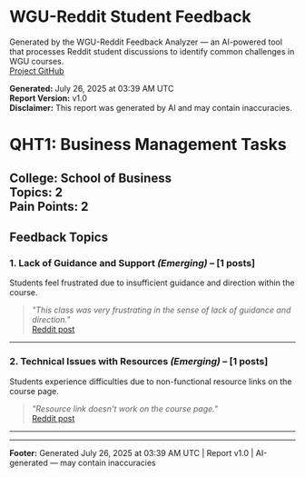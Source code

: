 # WGU-Reddit Student Feedback

Generated by the WGU-Reddit Feedback Analyzer — an AI-powered tool that processes Reddit student discussions to identify common challenges in WGU courses.  
[Project GitHub](https://wgudataninja.github.io/wgu-reddit-monitoring-pipeline/)

**Generated:** July 26, 2025 at 03:39 AM UTC  
**Report Version:** v1.0  
**Disclaimer:** This report was generated by AI and may contain inaccuracies.  
# QHT1: Business Management Tasks
**College:** School of Business  
**Topics:** 2  
**Pain Points:** 2  
---
## Feedback Topics
### 1. Lack of Guidance and Support _(Emerging)_ – [1 posts]
Students feel frustrated due to insufficient guidance and direction within the course.  
> _"This class was very frustrating in the sense of lack of guidance and direction."_  
> [Reddit post](https://reddit.com/comments/1kz4t0l)  
---
### 2. Technical Issues with Resources _(Emerging)_ – [1 posts]
Students experience difficulties due to non-functional resource links on the course page.  
> _"Resource link doesn't work on the course page."_  
> [Reddit post](https://reddit.com/comments/1kz4t0l)  
---
---
**Footer:** Generated July 26, 2025 at 03:39 AM UTC | Report v1.0 | AI-generated — may contain inaccuracies  